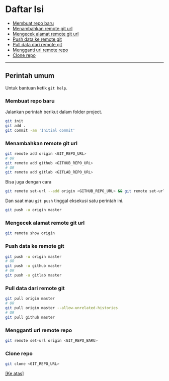 # <a name="top"></a>Daftar Isi

- [Membuat repo baru](#membuat-repo-baru)
- [Menambahkan remote git url](#menambahkan-remote-git-url)
- [Mengecek alamat remote git url](#mengecek-alamat-repo-git-url)
- [Push data ke remote git](#push-data-ke-remote-git)
- [Pull data dari remote git](#pull-data-dari-remote-git)
- [Mengganti url remote repo](#menggantiurlremoterepo)
- [Clone repo](#clonerepo)

---

## Perintah umum
Untuk bantuan ketik `git help`.

### <a name="membuat-repo-baru">Membuat repo baru</a>
Jalankan perintah berikut dalam folder project.
```bash
git init
git add .
git commit -am 'Initial commit'
```

### <a name="menambahkan-remote-git-url"></a>Menambahkan remote git url
```bash
git remote add origin <GIT_REPO_URL>
# OR
git remote add github <GITHUB_REPO_URL>
# OR
git remote add gitlab <GITLAB_REPO_URL>
```

Bisa juga dengan cara
```bash
git remote set-url --add origin <GITHUB_REPO_URL> && git remote set-url --add origin <GITLAB_REPO_URL>
```
Dan saat mau `git push` tinggal eksekusi satu perintah ini.
```bash
git push -u origin master
```

### <a name="mengecek-alamat-repo-git-url"></a>Mengecek alamat remote git url
```bash
git remote show origin
```

### <a name="push-data-ke-remote-git"></a>Push data ke remote git
```bash
git push -u origin master
# OR
git push -u github master
# OR
git push -u gitlab master
```

### <a name="pull-data-dari-remote-git"></a>Pull data dari remote git
```bash
git pull origin master
# OR
git pull origin master --allow-unrelated-histories
# OR
git pull github master
```

### <a name="mengganti-url-remote-repo"></a>Mengganti url remote repo
```bash
git remote set-url origin <GIT_REPO_BARU>
```

### <a name="clonerepo"></a>Clone repo
```bash
git clone <GIT_REPO_URL>
```

[[Ke atas]](#top)
